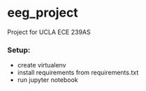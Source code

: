 # eeg_project
Project for UCLA ECE 239AS

### Setup:
* create virtualenv
* install requirements from requirements.txt
* run jupyter notebook

